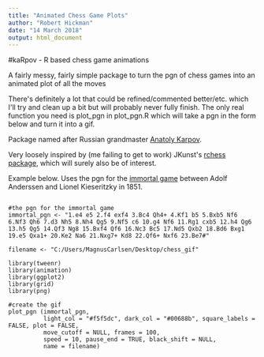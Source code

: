 ```yaml
---
title: "Animated Chess Game Plots"
author: "Robert Hickman"
date: "14 March 2018"
output: html_document
---
```


#kaRpov - R based chess game animations

A fairly messy, fairly simple package to turn the pgn of chess games into an animated plot of all the moves

There's definitely a lot that could be refined/commented better/etc. which I'll try and clean up a bit but will probably never fully finish. The only real function you need is plot_pgn in plot_pgn.R which will take a pgn in the form below and turn it into a gif.

Package named after Russian grandmaster [Anatoly Karpov](https://en.wikipedia.org/wiki/Anatoly_Karpov).

Very loosely inspired by (me failing to get to work) JKunst's [rchess package](http://jkunst.com/r/rchess-a-chess-package-for-r/), which will surely also be of interest.

Example below. Uses the pgn for the [immortal game](https://en.wikipedia.org/wiki/Immortal_Game) between Adolf Anderssen and Lionel Kieseritzky in 1851.

```{r plot chess game, message=FALSE,warning=FALSE}

#the pgn for the immortal game
immortal_pgn <- "1.e4 e5 2.f4 exf4 3.Bc4 Qh4+ 4.Kf1 b5 5.Bxb5 Nf6 6.Nf3 Qh6 7.d3 Nh5 8.Nh4 Qg5 9.Nf5 c6 10.g4 Nf6 11.Rg1 cxb5 12.h4 Qg6 13.h5 Qg5 14.Qf3 Ng8 15.Bxf4 Qf6 16.Nc3 Bc5 17.Nd5 Qxb2 18.Bd6 Bxg1 19.e5 Qxa1+ 20.Ke2 Na6 21.Nxg7+ Kd8 22.Qf6+ Nxf6 23.Be7#"

filename <- "C:/Users/MagnusCarlsen/Desktop/chess_gif"

library(tweenr)
library(animation)
library(ggplot2)
library(grid)
library(png)

#create the gif
plot_pgn (immortal_pgn, 
          light_col = "#f5f5dc", dark_col = "#00688b", square_labels = FALSE, plot = FALSE,
          move_cutoff = NULL, frames = 100,
          speed = 10, pause_end = TRUE, black_shift = NULL,
          name = filename)
          
```

